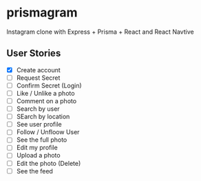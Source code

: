# prismagram

Instagram clone with Express + Prisma + React and React Navtive


## User Stories
- [x] Create account
- [ ] Request Secret
- [ ] Confirm Secret (Login)
- [ ] Like / Unlike a photo
- [ ] Comment on a photo
- [ ] Search by user
- [ ] SEarch by location
- [ ] See user profile
- [ ] Follow / Unfloow User
- [ ] See the full photo
- [ ] Edit my profile
- [ ] Upload a photo
- [ ] Edit the photo (Delete)
- [ ] See the feed